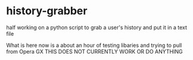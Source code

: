 # history-grabber
half working on a python script to grab a user's history and put it in a text file

What is here now is a about an hour of testing libaries and trying to pull from Opera GX
THIS DOES NOT CURRENTLY WORK OR DO ANYTHING
